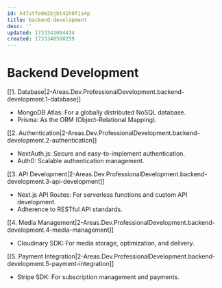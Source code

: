 ```yaml
---
id: k47vtfe9m2bjbt41h0fia4p
title: backend-development
desc: ''
updated: 1733341094434
created: 1733340560259
---
```


# Backend Development

[[1. Database|2-Areas.Dev.ProfessionalDevelopment.backend-development.1-database]]
   - MongoDB Atlas: For a globally distributed NoSQL database.
   - Prisma: As the ORM (Object-Relational Mapping).

[[2. Authentication|2-Areas.Dev.ProfessionalDevelopment.backend-development.2-authentication]]
   - NextAuth.js: Secure and easy-to-implement authentication.
   - Auth0: Scalable authentication management.

[[3. API Development|2-Areas.Dev.ProfessionalDevelopment.backend-development.3-api-development]]
   - Next.js API Routes: For serverless functions and custom API development.
   - Adherence to RESTful API standards.

[[4. Media Management|2-Areas.Dev.ProfessionalDevelopment.backend-development.4-media-management]]
   - Cloudinary SDK: For media storage, optimization, and delivery.

[[5. Payment Integration|2-Areas.Dev.ProfessionalDevelopment.backend-development.5-payment-integration]]
   - Stripe SDK: For subscription management and payments.
   
